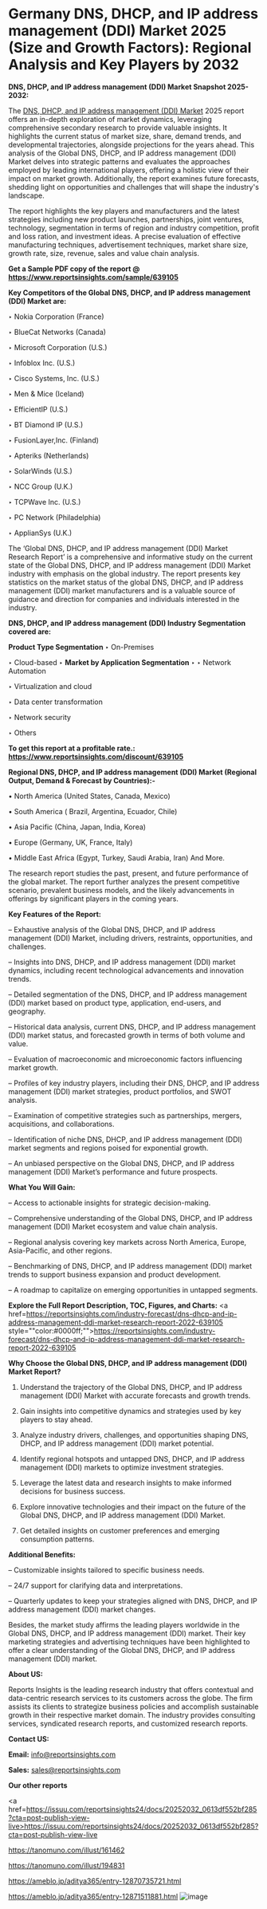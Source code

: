 # Germany DNS, DHCP, and IP address management (DDI) Market 2025 (Size and Growth Factors): Regional Analysis and Key Players by 2032

<strong>DNS, DHCP, and IP address management (DDI) Market Snapshot 2025-2032:</strong>

The <a href=https://www.reportsinsights.com/sample/639105>DNS, DHCP, and IP address management (DDI) Market</a> 2025 report offers an in-depth exploration of market dynamics, leveraging comprehensive secondary research to provide valuable insights. It highlights the current status of market size, share, demand trends, and developmental trajectories, alongside projections for the years ahead. This analysis of the Global DNS, DHCP, and IP address management (DDI) Market delves into strategic patterns and evaluates the approaches employed by leading international players, offering a holistic view of their impact on market growth. Additionally, the report examines future forecasts, shedding light on opportunities and challenges that will shape the industry's landscape.

The report highlights the key players and manufacturers and the latest strategies including new product launches, partnerships, joint ventures, technology, segmentation in terms of region and industry competition, profit and loss ration, and investment ideas. A precise evaluation of effective manufacturing techniques, advertisement techniques, market share size, growth rate, size, revenue, sales and value chain analysis.

<strong>Get a Sample PDF copy of the report @ <a href=https://www.reportsinsights.com/sample/639105 style=color:#0000ff;>https://www.reportsinsights.com/sample/639105</a></strong>

<strong>Key Competitors of the Global DNS, DHCP, and IP address management (DDI) Market are:</strong>

‣ Nokia Corporation (France)

‣ BlueCat Networks (Canada)

‣ Microsoft Corporation (U.S.)

‣ Infoblox Inc. (U.S.)

‣ Cisco Systems, Inc. (U.S.)

‣ Men & Mice (Iceland)

‣ EfficientIP (U.S.)

‣ BT Diamond IP (U.S.)

‣ FusionLayer,Inc. (Finland)

‣ Apteriks (Netherlands)

‣ SolarWinds (U.S.)

‣ NCC Group (U.K.)

‣ TCPWave Inc. (U.S.)

‣ PC Network (Philadelphia)

‣ ApplianSys (U.K.)

The ‘Global DNS, DHCP, and IP address management (DDI) Market Research Report’ is a comprehensive and informative study on the current state of the Global DNS, DHCP, and IP address management (DDI) Market industry with emphasis on the global industry. The report presents key statistics on the market status of the global DNS, DHCP, and IP address management (DDI) market manufacturers and is a valuable source of guidance and direction for companies and individuals interested in the industry.

<strong>DNS, DHCP, and IP address management (DDI) Industry Segmentation covered are:</strong>

<strong>Product Type Segmentation</strong>
‣
On-Premises

‣ Cloud-based
‣ 
<strong>Market by Application Segmentation</strong>
‣
‣  Network Automation

‣ Virtualization and cloud

‣ Data center transformation

‣ Network security

‣ Others

<strong>To get this report at a profitable rate.: <a href=https://www.reportsinsights.com/discount/639105 style=color:#0000ff;>https://www.reportsinsights.com/discount/639105</a></strong>

<strong>Regional DNS, DHCP, and IP address management (DDI) Market (Regional Output, Demand &amp; Forecast by Countries):-</strong>

• North America (United States, Canada, Mexico)

• South America ( Brazil, Argentina, Ecuador, Chile)

• Asia Pacific (China, Japan, India, Korea)

• Europe (Germany, UK, France, Italy)

• Middle East Africa (Egypt, Turkey, Saudi Arabia, Iran) And More.

The research report studies the past, present, and future performance of the global market. The report further analyzes the present competitive scenario, prevalent business models, and the likely advancements in offerings by significant players in the coming years.

<strong>Key Features of the Report:</strong>

– Exhaustive analysis of the Global DNS, DHCP, and IP address management (DDI) Market, including drivers, restraints, opportunities, and challenges.

– Insights into DNS, DHCP, and IP address management (DDI) market dynamics, including recent technological advancements and innovation trends.

– Detailed segmentation of the DNS, DHCP, and IP address management (DDI) market based on product type, application, end-users, and geography.

– Historical data analysis, current DNS, DHCP, and IP address management (DDI) market status, and forecasted growth in terms of both volume and value.

– Evaluation of macroeconomic and microeconomic factors influencing market growth.

– Profiles of key industry players, including their DNS, DHCP, and IP address management (DDI) market strategies, product portfolios, and SWOT analysis.

– Examination of competitive strategies such as partnerships, mergers, acquisitions, and collaborations.

– Identification of niche DNS, DHCP, and IP address management (DDI) market segments and regions poised for exponential growth.

– An unbiased perspective on the Global DNS, DHCP, and IP address management (DDI) Market’s performance and future prospects.

<strong>What You Will Gain:</strong>

– Access to actionable insights for strategic decision-making.

– Comprehensive understanding of the Global DNS, DHCP, and IP address management (DDI) Market ecosystem and value chain analysis.

– Regional analysis covering key markets across North America, Europe, Asia-Pacific, and other regions.

– Benchmarking of DNS, DHCP, and IP address management (DDI) market trends to support business expansion and product development.

– A roadmap to capitalize on emerging opportunities in untapped segments.

<strong>Explore the Full Report Description, TOC, Figures, and Charts:</strong>
<a href=https://reportsinsights.com/industry-forecast/dns-dhcp-and-ip-address-management-ddi-market-research-report-2022-639105 style=""color:#0000ff;"">https://reportsinsights.com/industry-forecast/dns-dhcp-and-ip-address-management-ddi-market-research-report-2022-639105</a>

<strong>Why Choose the Global DNS, DHCP, and IP address management (DDI) Market Report?</strong>

1. Understand the trajectory of the Global DNS, DHCP, and IP address management (DDI) Market with accurate forecasts and growth trends.

2. Gain insights into competitive dynamics and strategies used by key players to stay ahead.

3. Analyze industry drivers, challenges, and opportunities shaping DNS, DHCP, and IP address management (DDI) market potential.

4. Identify regional hotspots and untapped DNS, DHCP, and IP address management (DDI) markets to optimize investment strategies.

5. Leverage the latest data and research insights to make informed decisions for business success.

6. Explore innovative technologies and their impact on the future of the Global DNS, DHCP, and IP address management (DDI) Market.

7. Get detailed insights on customer preferences and emerging consumption patterns.

<strong>Additional Benefits:</strong>

– Customizable insights tailored to specific business needs.

– 24/7 support for clarifying data and interpretations.

– Quarterly updates to keep your strategies aligned with DNS, DHCP, and IP address management (DDI) market changes.

Besides, the market study affirms the leading players worldwide in the Global DNS, DHCP, and IP address management (DDI) market. Their key marketing strategies and advertising techniques have been highlighted to offer a clear understanding of the Global DNS, DHCP, and IP address management (DDI) market.

<strong><strong>About US</strong>:</strong>

Reports Insights is the leading research industry that offers contextual and data-centric research services to its customers across the globe. The firm assists its clients to strategize business policies and accomplish sustainable growth in their respective market domain. The industry provides consulting services, syndicated research reports, and customized research reports.

<strong>Contact US:</strong>

<p class=><b>Email:</b> <a href=mailto:info@reportsinsights.com>info@reportsinsights.com</a></p>
<p class=><b>Sales:</b> <a href=mailto:sales@reportsinsights.com>sales@reportsinsights.com</a></p>

<strong>Our other reports</strong>

<a href=https://issuu.com/reportsinsights24/docs/20252032_0613df552bf285?cta=post-publish-view-live>https://issuu.com/reportsinsights24/docs/20252032_0613df552bf285?cta=post-publish-view-live</a>

<a href=https://tanomuno.com/illust/161462>https://tanomuno.com/illust/161462</a>

<a href=https://tanomuno.com/illust/194831>https://tanomuno.com/illust/194831</a>

<a href=https://ameblo.jp/aditya365/entry-12870735721.html>https://ameblo.jp/aditya365/entry-12870735721.html</a>

<a href=https://ameblo.jp/aditya365/entry-12871511881.html>https://ameblo.jp/aditya365/entry-12871511881.html</a>
![image](https://github.com/user-attachments/assets/ebcbcb64-0960-402c-a968-7f58e97299be)
